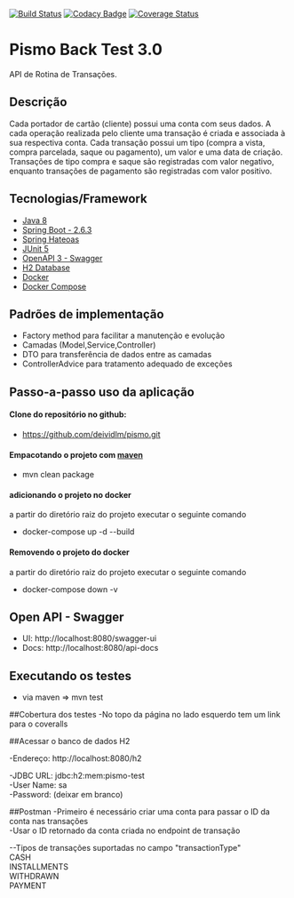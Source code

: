 [![Build Status](https://app.travis-ci.com/deividlm/pismo.svg?token=k8ofDSLLcpSTRmtjzdot&branch=main)](https://app.travis-ci.com/deividlm/pismo)
[![Codacy Badge](https://app.codacy.com/project/badge/Grade/660813869027400ea8abe729171b25f2)](https://www.codacy.com?utm_source=github.com&amp;utm_medium=referral&amp;utm_content=deividlm/pismo&amp;utm_campaign=Badge_Grade)
[![Coverage Status](https://coveralls.io/repos/github/deividlm/pismo/badge.svg?branch=main)](https://coveralls.io/github/deividlm/pismo?branch=main)
# Pismo Back Test 3.0
API de Rotina de Transações.

## Descrição
Cada portador de cartão (cliente) possui uma conta com seus dados.
A cada operação realizada pelo cliente uma transação é criada e associada à sua respectiva conta.
Cada transação possui um tipo (compra a vista, compra parcelada, saque ou pagamento), um valor e uma data de criação.
Transações de tipo compra e saque são registradas com valor negativo, enquanto transações de pagamento são registradas com valor positivo.

## Tecnologias/Framework

- [Java 8](https://www.oracle.com/br/java/)
- [Spring Boot - 2.6.3](https://spring.io/projects/spring-boot)
- [Spring Hateoas](https://spring.io/projects/spring-hateoas)  
- [JUnit 5](https://junit.org/junit5/docs/current/user-guide/)
- [OpenAPI 3 - Swagger](https://swagger.io/docs/)
- [H2 Database](https://www.h2database.com/html/quickstart.html)
- [Docker](https://www.docker.com/get-started)
- [Docker Compose](https://docs.docker.com/compose/install/)

## Padrões de implementação
- Factory method para facilitar a manutenção e evolução
- Camadas (Model,Service,Controller)
- DTO para transferência de dados entre as camadas
- ControllerAdvice para tratamento adequado de exceções

## Passo-a-passo uso da aplicação

#### Clone do repositório no github:
- https://github.com/deividlm/pismo.git

#### Empacotando o projeto com [maven](https://maven.apache.org/download.cgi)
- mvn clean package

#### adicionando o projeto no docker
a partir do diretório raiz do projeto executar o seguinte comando
- docker-compose up -d --build

#### Removendo o projeto do docker
a partir do diretório raiz do projeto executar o seguinte comando
- docker-compose down -v

## Open API - Swagger

- UI: http://localhost:8080/swagger-ui
- Docs: http://localhost:8080/api-docs


## Executando os testes

- via maven => mvn test

##Cobertura dos testes
-No topo da página no lado esquerdo tem um link para o coveralls


##Acessar o banco de dados H2

-Endereço: http://localhost:8080/h2

-JDBC URL: jdbc:h2:mem:pismo-test  
-User Name: sa  
-Password: (deixar em branco)

##Postman
-Primeiro é necessário criar uma conta para passar o ID da conta nas transações  
-Usar o ID retornado da conta criada no endpoint de transação  

--Tipos de transações suportadas no campo "transactionType"  
CASH  
INSTALLMENTS  
WITHDRAWN  
PAYMENT  



